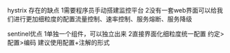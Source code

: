 hystrix 存在的缺点
1需要程序员手动搭建监控平台
2没有一套web界面可以给我们进行更加细粒度的配置流量控制、速率控制、服务熔断、服务降级

sentinel优点
1单独一个组件，可以独立出来
2直接界面化细粒度统一配置
约定>配置>编码
建议使用配置+注解的形式